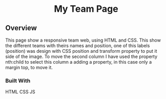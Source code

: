 <!-- Please update value in the {}  -->

<h1 align="center">My Team Page</h1>

<!-- OVERVIEW -->

## Overview

This page show a responsive team web, using HTML and CSS.
This show the different teams with theirs names and position, one of this labels (position) was design with CSS position and transform property to put it side of the image.
To move the second column I have used the property nth:child to select this column a adding a property, in this case only a margin top, to move it.

### Built With

HTML
CSS
JS
